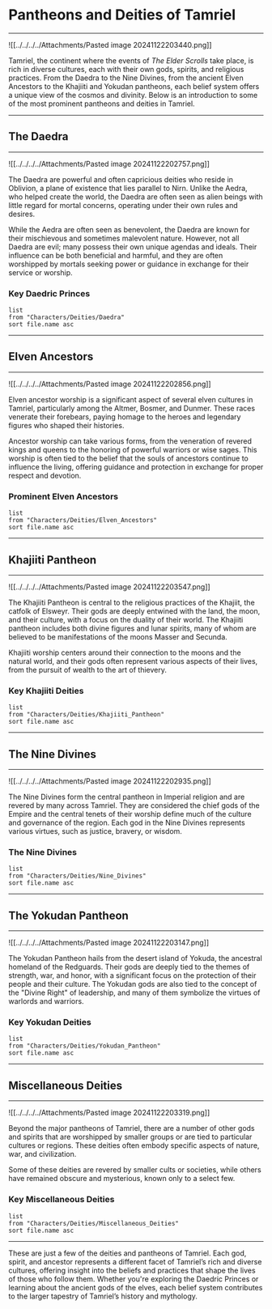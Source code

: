 # Pantheons and Deities of Tamriel

---

![[../../../../Attachments/Pasted image 20241122203440.png]]

Tamriel, the continent where the events of *The Elder Scrolls* take place, is rich in diverse cultures, each with their own gods, spirits, and religious practices. From the Daedra to the Nine Divines, from the ancient Elven Ancestors to the Khajiiti and Yokudan pantheons, each belief system offers a unique view of the cosmos and divinity. Below is an introduction to some of the most prominent pantheons and deities in Tamriel.

---

## The Daedra

---

![[../../../../Attachments/Pasted image 20241122202757.png]]

The Daedra are powerful and often capricious deities who reside in Oblivion, a plane of existence that lies parallel to Nirn. Unlike the Aedra, who helped create the world, the Daedra are often seen as alien beings with little regard for mortal concerns, operating under their own rules and desires.

While the Aedra are often seen as benevolent, the Daedra are known for their mischievous and sometimes malevolent nature. However, not all Daedra are evil; many possess their own unique agendas and ideals. Their influence can be both beneficial and harmful, and they are often worshipped by mortals seeking power or guidance in exchange for their service or worship.

### Key Daedric Princes
```dataview
list
from "Characters/Deities/Daedra"
sort file.name asc
```

---

## Elven Ancestors

---

![[../../../../Attachments/Pasted image 20241122202856.png]]

Elven ancestor worship is a significant aspect of several elven cultures in Tamriel, particularly among the Altmer, Bosmer, and Dunmer. These races venerate their forebears, paying homage to the heroes and legendary figures who shaped their histories.

Ancestor worship can take various forms, from the veneration of revered kings and queens to the honoring of powerful warriors or wise sages. This worship is often tied to the belief that the souls of ancestors continue to influence the living, offering guidance and protection in exchange for proper respect and devotion.

### Prominent Elven Ancestors
```dataview
list
from "Characters/Deities/Elven_Ancestors"
sort file.name asc
```

---

## Khajiiti Pantheon

---

![[../../../../Attachments/Pasted image 20241122203547.png]]

The Khajiiti Pantheon is central to the religious practices of the Khajiit, the catfolk of Elsweyr. Their gods are deeply entwined with the land, the moon, and their culture, with a focus on the duality of their world. The Khajiiti pantheon includes both divine figures and lunar spirits, many of whom are believed to be manifestations of the moons Masser and Secunda.

Khajiiti worship centers around their connection to the moons and the natural world, and their gods often represent various aspects of their lives, from the pursuit of wealth to the art of thievery.

### Key Khajiiti Deities
```dataview
list
from "Characters/Deities/Khajiiti_Pantheon"
sort file.name asc
```

---

## The Nine Divines

---

![[../../../../Attachments/Pasted image 20241122202935.png]]

The Nine Divines form the central pantheon in Imperial religion and are revered by many across Tamriel. They are considered the chief gods of the Empire and the central tenets of their worship define much of the culture and governance of the region. Each god in the Nine Divines represents various virtues, such as justice, bravery, or wisdom.

### The Nine Divines
```dataview
list
from "Characters/Deities/Nine_Divines"
sort file.name asc
```

---

## The Yokudan Pantheon

---

![[../../../../Attachments/Pasted image 20241122203147.png]]

The Yokudan Pantheon hails from the desert island of Yokuda, the ancestral homeland of the Redguards. Their gods are deeply tied to the themes of strength, war, and honor, with a significant focus on the protection of their people and their culture. The Yokudan gods are also tied to the concept of the "Divine Right" of leadership, and many of them symbolize the virtues of warlords and warriors.

### Key Yokudan Deities
```dataview
list
from "Characters/Deities/Yokudan_Pantheon"
sort file.name asc
```

---

## Miscellaneous Deities

---

![[../../../../Attachments/Pasted image 20241122203319.png]]

Beyond the major pantheons of Tamriel, there are a number of other gods and spirits that are worshipped by smaller groups or are tied to particular cultures or regions. These deities often embody specific aspects of nature, war, and civilization.

Some of these deities are revered by smaller cults or societies, while others have remained obscure and mysterious, known only to a select few.

### Key Miscellaneous Deities
```dataview
list
from "Characters/Deities/Miscellaneous_Deities"
sort file.name asc
```
---

These are just a few of the deities and pantheons of Tamriel. Each god, spirit, and ancestor represents a different facet of Tamriel’s rich and diverse cultures, offering insight into the beliefs and practices that shape the lives of those who follow them. Whether you're exploring the Daedric Princes or learning about the ancient gods of the elves, each belief system contributes to the larger tapestry of Tamriel’s history and mythology.
